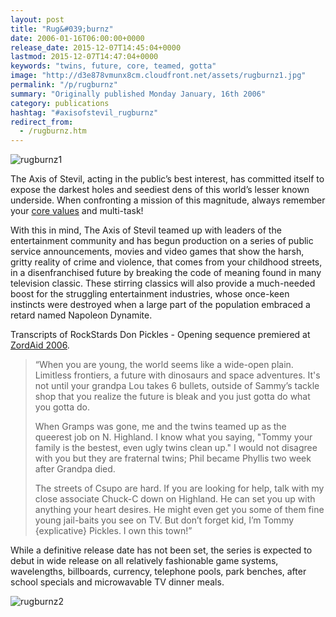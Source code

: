 ```yaml
---
layout: post
title: "Rug&#039;burnz"
date: 2006-01-16T06:00:00+0000
release_date: 2015-12-07T14:45:04+0000
lastmod: 2015-12-07T14:47:04+0000
keywords: "twins, future, core, teamed, gotta"
image: "http://d3e878vmunx8cm.cloudfront.net/assets/rugburnz1.jpg"
permalink: "/p/rugburnz"
summary: "Originally published Monday January, 16th 2006"
category: publications
hashtag: "#axisofstevil_rugburnz"
redirect_from:
  - /rugburnz.htm
---
```


[id_1]: http://d3e878vmunx8cm.cloudfront.net/assets/rugburnz1.jpg "rugburnz1"[id_2]: http://d3e878vmunx8cm.cloudfront.net/assets/rugburnz2.jpg "rugburnz2"
![rugburnz1][id_1]

The Axis of Stevil, acting in the public’s best interest, has committed itself to expose the darkest holes and seediest dens of this world’s lesser known underside. When confronting a mission of this magnitude, always remember your [core values](/p/birds "core values") and multi-task!

With this in mind, The Axis of Stevil teamed up with leaders of the entertainment community and has begun production on a series of public service announcements, movies and video games that show the harsh, gritty reality of crime and violence, that comes from your childhood streets, in a disenfranchised future by breaking the code of meaning found in many television classic. These stirring classics will also provide a much-needed boost for the struggling entertainment industries, whose once-keen instincts were destroyed when a large part of the population embraced a retard named Napoleon Dynamite.

Transcripts of RockStards Don Pickles - Opening sequence premiered at [ZordAid 2006](/p/when-the-well-ran-dry "ZordAid 2006"). 
> “When you are young, the world seems like a wide-open plain. Limitless frontiers, a future with dinosaurs and space adventures. It's not until your grandpa Lou takes 6 bullets, outside of Sammy’s tackle shop that you realize the future is bleak and you just gotta do what you gotta do.
> 
> When Gramps was gone, me and the twins teamed up as the queerest job on N. Highland. I know what you saying, "Tommy your family is the bestest, even ugly twins clean up." I would not disagree with you but they are fraternal twins; Phil became Phyllis two week after Grandpa died.
> 
> The streets of Csupo are hard. If you are looking for help, talk with my close associate Chuck-C down on Highland. He can set you up with anything your heart desires. He might even get you some of them fine young jail-baits you see on TV. But don’t forget kid, I’m Tommy {explicative} Pickles. I own this town!”

While a definitive release date has not been set, the series is expected to debut in wide release on all relatively fashionable game systems, wavelengths, billboards, currency, telephone pools, park benches, after school specials and microwavable TV dinner meals.

![rugburnz2][id_2]

